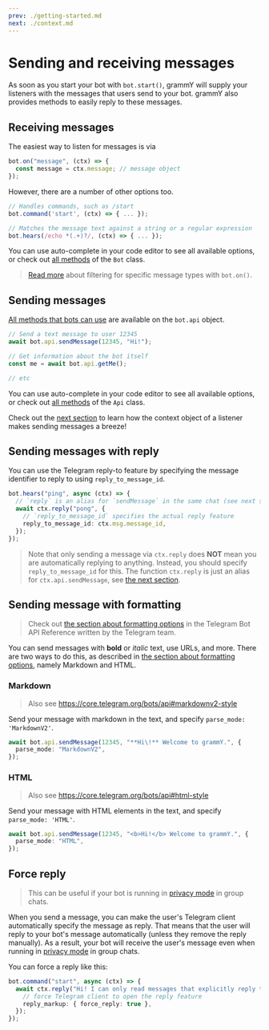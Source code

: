```yaml
---
prev: ./getting-started.md
next: ./context.md
---
```


# Sending and receiving messages

As soon as you start your bot with `bot.start()`, grammY will supply your listeners with the messages that users send to your bot.
grammY also provides methods to easily reply to these messages.

## Receiving messages

The easiest way to listen for messages is via

```ts
bot.on("message", (ctx) => {
  const message = ctx.message; // message object
});
```

However, there are a number of other options too.

```ts
// Handles commands, such as /start
bot.command('start', (ctx) => { ... });

// Matches the message text against a string or a regular expression
bot.hears(/echo *(.+)?/, (ctx) => { ... });
```

You can use auto-complete in your code editor to see all available options, or check out [all methods](https://doc.deno.land/https/deno.land/x/grammy/mod.ts#Bot) of the `Bot` class.

> [Read more](./filter-queries.md) about filtering for specific message types with `bot.on()`.

## Sending messages

[All methods that bots can use](https://core.telegram.org/bots/api#available-methods) are available on the `bot.api` object.

```ts
// Send a text message to user 12345
await bot.api.sendMessage(12345, "Hi!");

// Get information about the bot itself
const me = await bot.api.getMe();

// etc
```

You can use auto-complete in your code editor to see all available options, or check out [all methods](https://doc.deno.land/https/deno.land/x/grammy/mod.ts#Api) of the `Api` class.

Check out the [next section](./context.md) to learn how the context object of a listener makes sending messages a breeze!

## Sending messages with reply

You can use the Telegram reply-to feature by specifying the message identifier to reply to using `reply_to_message_id`.

```ts
bot.hears("ping", async (ctx) => {
  // `reply` is an alias for `sendMessage` in the same chat (see next section)
  await ctx.reply("pong", {
    // `reply_to_message_id` specifies the actual reply feature
    reply_to_message_id: ctx.msg.message_id,
  });
});
```

> Note that only sending a message via `ctx.reply` does **NOT** mean you are automatically replying to anything.
> Instead, you should specify `reply_to_message_id` for this.
> The function `ctx.reply` is just an alias for `ctx.api.sendMessage`, see [the next section](./context.md#available-actions).

## Sending message with formatting

> Check out [the section about formatting options](https://core.telegram.org/bots/api#formatting-options) in the Telegram Bot API Reference written by the Telegram team.

You can send messages with **bold** or _italic_ text, use URLs, and more.
There are two ways to do this, as described in [the section about formatting options](https://core.telegram.org/bots/api#formatting-options), namely Markdown and HTML.

### Markdown

> Also see <https://core.telegram.org/bots/api#markdownv2-style>

Send your message with markdown in the text, and specify `parse_mode: 'MarkdownV2'`.

```ts
await bot.api.sendMessage(12345, "**Hi\!** Welcome to grammY.", {
  parse_mode: "MarkdownV2",
});
```

### HTML

> Also see <https://core.telegram.org/bots/api#html-style>

Send your message with HTML elements in the text, and specify `parse_mode: 'HTML'`.

```ts
await bot.api.sendMessage(12345, "<b>Hi!</b> Welcome to grammY.", {
  parse_mode: "HTML",
});
```

## Force reply

> This can be useful if your bot is running in [privacy mode](https://core.telegram.org/bots#privacy-mode) in group chats.

When you send a message, you can make the user's Telegram client automatically specify the message as reply.
That means that the user will reply to your bot's message automatically (unless they remove the reply manually).
As a result, your bot will receive the user's message even when running in [privacy mode](https://core.telegram.org/bots#privacy-mode) in group chats.

You can force a reply like this:

```ts
bot.command("start", async (ctx) => {
  await ctx.reply("Hi! I can only read messages that explicitly reply to me!", {
    // force Telegram client to open the reply feature
    reply_markup: { force_reply: true },
  });
});
```
